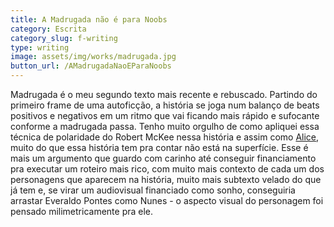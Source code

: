 ```yaml
---
title: A Madrugada não é para Noobs
category: Escrita
category_slug: f-writing
type: writing
image: assets/img/works/madrugada.jpg
button_url: /AMadrugadaNaoEParaNoobs
---
```


Madrugada é o meu segundo texto mais recente e rebuscado. Partindo do primeiro frame de uma autoficção, a história se joga num balanço de beats positivos e negativos em um ritmo que vai ficando mais rápido e sufocante conforme a madrugada passa. Tenho muito orgulho de como apliquei essa técnica de polaridade do Robert McKee nessa história e assim como [Alice](/Alice), muito do que essa história tem pra contar não está na superfície. Esse é mais um argumento que guardo com carinho até conseguir financiamento pra executar um roteiro mais rico, com muito mais contexto de cada um dos personagens que aparecem na história, muito mais subtexto velado do que já tem e, se virar um audiovisual financiado como sonho, conseguiria arrastar Everaldo Pontes como Nunes - o aspecto visual do personagem foi pensado milimetricamente pra ele.